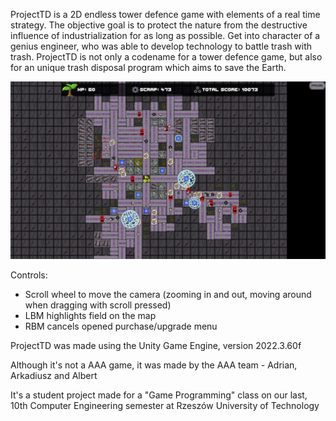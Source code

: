 ProjectTD is a 2D endless tower defence game with elements of a real time strategy. The objective goal is to protect the nature from the destructive influence of industrialization for as long as possible. Get into character of a genius engineer, who was able to develop technology to battle trash with trash. ProjectTD is not only a codename for a tower defence game, but also for an unique trash disposal program which aims to save the Earth.

![Alt text](gameplay.png?raw=true "Optional Title")

Controls:
- Scroll wheel to move the camera (zooming in and out, moving around when dragging with scroll pressed)
- LBM highlights field on the map
- RBM cancels opened purchase/upgrade menu

ProjectTD was made using the Unity Game Engine, version 2022.3.60f

Although it's not a AAA game, it was made by the AAA team - Adrian, Arkadiusz and Albert

It's a student project made for a "Game Programming" class on our last, 10th Computer Engineering semester at Rzeszów University of Technology




